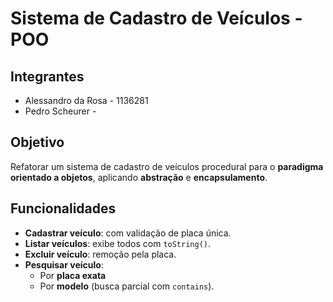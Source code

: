﻿# Sistema de Cadastro de Veículos - POO

## Integrantes
- Alessandro da Rosa - 1136281
- Pedro Scheurer -

## Objetivo
Refatorar um sistema de cadastro de veículos procedural para o **paradigma orientado a objetos**, aplicando **abstração** e **encapsulamento**.

## Funcionalidades
- **Cadastrar veículo**: com validação de placa única.  
- **Listar veículos**: exibe todos com `toString()`.  
- **Excluir veículo**: remoção pela placa.  
- **Pesquisar veículo**:  
  - Por **placa exata**  
  - Por **modelo** (busca parcial com `contains`).  


